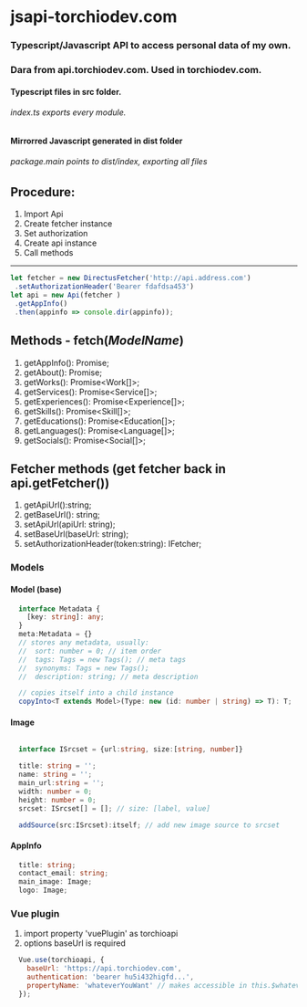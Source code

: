 # jsapi-torchiodev.com

### Typescript/Javascript API to access personal data of my own.
### Dara from api.torchiodev.com. Used in torchiodev.com.

#### Typescript files in src folder. 
###### index.ts exports every module.
#### Mirrorred Javascript generated in dist folder
###### package.main points to dist/index, exporting all files

## Procedure:
 1. Import Api
 2. Create fetcher instance
 3. Set authorization
 4. Create api instance
 5. Call methods
 ___
 ```typescript
let fetcher = new DirectusFetcher('http://api.address.com')
  .setAuthorizationHeader('Bearer fdafdsa453')
let api = new Api(fetcher )
  .getAppInfo()
  .then(appinfo => console.dir(appinfo));
 ```

## Methods - fetch(__*ModelName*__)
1. getAppInfo(): Promise<AppInfo>;
2. getAbout(): Promise<About>;
3. getWorks(): Promise<Work[]>;
4. getServices(): Promise<Service[]>;
5. getExperiences(): Promise<Experience[]>;
6. getSkills(): Promise<Skill[]>;
7. getEducations(): Promise<Education[]>;
8. getLanguages(): Promise<Language[]>;
9. getSocials(): Promise<Social[]>;

## Fetcher methods (get fetcher back in api.getFetcher())
1. getApiUrl():string;
2. getBaseUrl(): string;
3. setApiUrl(apiUrl: string);
4. setBaseUrl(baseUrl: string);
5. setAuthorizationHeader(token:string): IFetcher;

### Models
#### Model (base)
```typescript
  interface Metadata {
    [key: string]: any;
  }
  meta:Metadata = {}
  // stores any metadata, usually:
  //  sort: number = 0; // item order
  //  tags: Tags = new Tags(); // meta tags
  //  synonyms: Tags = new Tags();
  //  description: string; // meta description

  // copies itself into a child instance
  copyInto<T extends Model>(Type: new (id: number | string) => T): T;
```
#### Image
```typescript

  interface ISrcset = {url:string, size:[string, number]}

  title: string = '';
  name: string = '';
  main_url:string = '';
  width: number = 0;
  height: number = 0;
  srcset: ISrcset[] = []; // size: [label, value]

  addSource(src:ISrcset):itself; // add new image source to srcset
```

#### AppInfo
```typescript
  title: string;
  contact_email: string;
  main_image: Image;
  logo: Image;
```

### Vue plugin 
1. import property 'vuePlugin' as torchioapi
2. options baseUrl is required

```javascript
  Vue.use(torchioapi, {
    baseUrl: 'https://api.torchiodev.com',
    authentication: 'bearer hu5i432higfd...',
    propertyName: 'whateverYouWant' // makes accessible in this.$whateverYouWant
  });
```